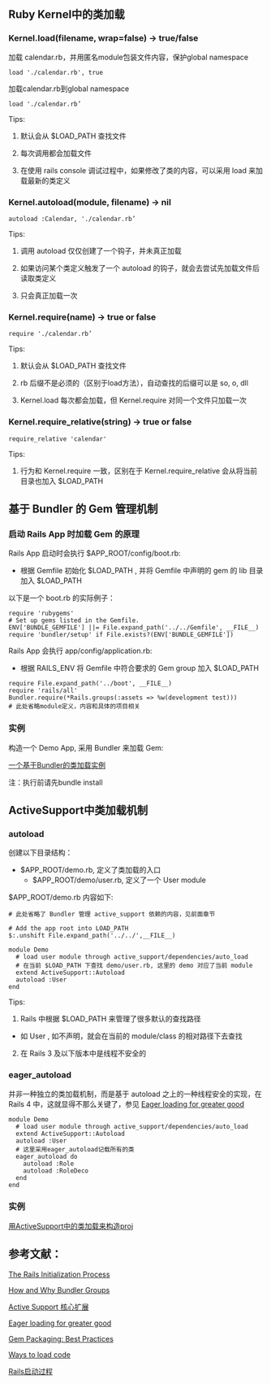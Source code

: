 ## Ruby Kernel中的类加载

### Kernel.load(filename, wrap=false) → true/false

加载 calendar.rb，并用匿名module包装文件内容，保护global namespace

```
load './calendar.rb', true
```

加载calendar.rb到global namespace

```
load './calendar.rb’
```

Tips:

1. 默认会从 $LOAD_PATH 查找文件

2. 每次调用都会加载文件

3. 在使用 rails console 调试过程中，如果修改了类的内容，可以采用 load 来加载最新的类定义


### Kernel.autoload(module, filename) → nil

```
autoload :Calendar, './calendar.rb’
```

Tips:

1. 调用 autoload 仅仅创建了一个钩子，并未真正加载

2. 如果访问某个类定义触发了一个 autoload 的钩子，就会去尝试先加载文件后读取类定义

3. 只会真正加载一次

### Kernel.require(name) → true or false

```
require './calendar.rb’
```

Tips:

1. 默认会从 $LOAD_PATH 查找文件

2. rb 后缀不是必须的（区别于load方法），自动查找的后缀可以是 so, o, dll

3. Kernel.load 每次都会加载，但 Kernel.require 对同一个文件只加载一次


### Kernel.require_relative(string) → true or false

```
require_relative 'calendar'
```

Tips:

1. 行为和 Kernel.require 一致，区别在于 Kernel.require_relative 会从将当前目录也加入 $LOAD_PATH


## 基于 Bundler 的 Gem 管理机制

### 启动 Rails App 时加载 Gem 的原理

Rails App 启动时会执行 $APP_ROOT/config/boot.rb:
  * 根据 Gemfile 初始化 $LOAD_PATH , 并将 Gemfile 中声明的 gem 的 lib 目录加入 $LOAD_PATH

以下是一个 boot.rb 的实际例子：

```
require 'rubygems'
# Set up gems listed in the Gemfile.
ENV['BUNDLE_GEMFILE'] ||= File.expand_path('../../Gemfile', __FILE__)
require 'bundler/setup' if File.exists?(ENV['BUNDLE_GEMFILE'])
```

Rails App 会执行 app/config/application.rb:
  * 根据 RAILS_ENV 将 Gemfile 中符合要求的 Gem group 加入 $LOAD_PATH

```
require File.expand_path('../boot', __FILE__)
require 'rails/all'
Bundler.require(*Rails.groups(:assets => %w(development test)))
# 此处省略module定义，内容和具体的项目相关
```

### 实例

构造一个 Demo App, 采用 Bundler 来加载 Gem:

[一个基于Bundler的类加载实例](https://github.com/yangyuqian/ruby-articles/blob/master/samples/demo_bundler.zip)

注：执行前请先bundle install


## ActiveSupport中类加载机制

### autoload

创建以下目录结构：
  * $APP_ROOT/demo.rb, 定义了类加载的入口
    * $APP_ROOT/demo/user.rb, 定义了一个 User module

$APP_ROOT/demo.rb 内容如下:

```
# 此处省略了 Bundler 管理 active_support 依赖的内容，见前面章节

# Add the app root into LOAD_PATH
$:.unshift File.expand_path('../../',__FILE__)

module Demo
  # load user module through active_support/dependencies/auto_load
  # 在当前 $LOAD_PATH 下查找 demo/user.rb, 这里的 demo 对应了当前 module
  extend ActiveSupport::Autoload
  autoload :User
end
```

Tips:

1. Rails 中根据 $LOAD_PATH 来管理了很多默认的查找路径
  * 如 User , 如不声明，就会在当前的 module/class 的相对路径下去查找

2. 在 Rails 3 及以下版本中是线程不安全的

### eager_autoload

并非一种独立的类加载机制，而是基于 autoload 之上的一种线程安全的实现，在 Rails 4 中，这就显得不那么关键了，参见 [Eager loading for greater good](http://blog.plataformatec.com.br/2012/08/eager-loading-for-greater-good)

```
module Demo
  # load user module through active_support/dependencies/auto_load
  extend ActiveSupport::Autoload
  autoload :User
  # 这里采用eager_autoload记载所有的类
  eager_autoload do
    autoload :Role
    autoload :RoleDeco
  end
end
```

### 实例

[用ActiveSupport中的类加载来构造proj](https://github.com/yangyuqian/ruby-articles/blob/master/samples/demo_activesupport_autoload.zip)


## 参考文献：

[The Rails Initialization Process](http://guides.rubyonrails.org/initialization.html)

[How and Why Bundler Groups](http://yehudakatz.com/2010/05/09/the-how-and-why-of-bundler-groups/)

[Active Support 核心扩展](http://guides.ruby-china.org/active_support_core_extensions.html)

[Eager loading for greater good](http://blog.plataformatec.com.br/2012/08/eager-loading-for-greater-good)

[Gem Packaging: Best Practices](http://weblog.rubyonrails.org/2009/9/1/gem-packaging-best-practices/)

[Ways to load code](https://practicingruby.com/articles/ways-to-load-code)

[Rails启动过程](https://ruby-china.org/topics/21294)
